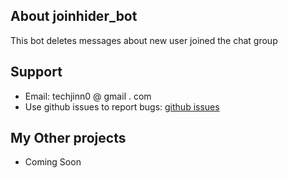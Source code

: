 ## About joinhider_bot

This bot deletes messages about new user joined the chat group

## Support

* Email: techjinn0 @ gmail . com
* Use github issues to report bugs: [github issues](https://github.com/anasodengal)

## My Other projects

* Coming Soon
